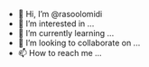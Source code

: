 - 👋 Hi, I’m @rasoolomidi
- 👀 I’m interested in ...
- 🌱 I’m currently learning ...
- 💞️ I’m looking to collaborate on ...
- 📫 How to reach me ...

<!---
rasoolomidi/rasoolomidi is a ✨ special ✨ repository because its `README.md` (this file) appears on your GitHub profile.
You can click the Preview link to take a look at your changes.
--->

